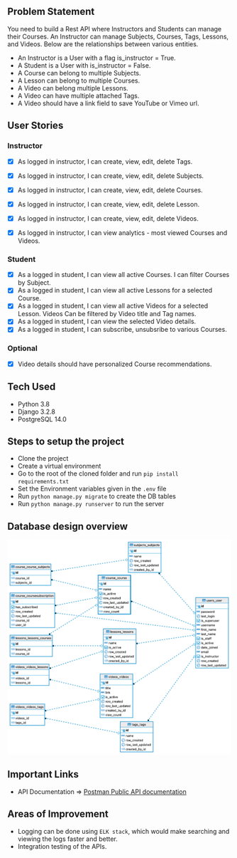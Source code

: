 ## Problem Statement
You need to build a Rest API where Instructors and Students can manage their Courses. An Instructor can manage Subjects, Courses, Tags, Lessons, and Videos. Below are the relationships between various entities.

- An Instructor is a User with a flag is_instructor = True.
- A Student is a User with is_instructor = False.
- A Course can belong to multiple Subjects.
- A Lesson can belong to multiple Courses.
- A Video can belong multiple Lessons.
- A Video can have multiple attached Tags.
-   A Video should have a link field to save YouTube or Vimeo url.

## User Stories
### Instructor

- [x] As logged in instructor, I can create, view, edit, delete Tags.
- [x] As logged in instructor, I can create, view, edit, delete Subjects.
- [x] As logged in instructor, I can create, view, edit, delete Courses.
- [x] As logged in instructor, I can create, view, edit, delete Lesson.
- [x] As logged in instructor, I can create, view, edit, delete Videos.
- [x] As logged in instructor, I can view analytics - most viewed Courses and Videos.


### Student

- [x] As a logged in student, I can view all active Courses. I can filter Courses by Subject.
- [x] As a logged in student, I can view all active Lessons for a selected Course.
- [x] As a logged in student, I can view all active Videos for a selected Lesson. Videos Can be filtered by Video title and Tag names.
- [x] As a logged in student, I can view the selected Video details.
- [x] As a logged in student, I can subscribe, unsubsribe to various Courses.

### Optional
- [x] Video details should have personalized Course recommendations.

## Tech Used
- Python 3.8
- Django 3.2.8
- PostgreSQL 14.0

## Steps to setup the project
- Clone the project
- Create a virtual environment 
- Go to the root of the cloned folder and run `pip install requirements.txt`
- Set the Environment variables given in the `.env` file
- Run `python manage.py migrate` to create the DB tables
- Run `python manage.py runserver` to run the server 

## Database design overview
![Database design](db-diagram.png)


## Important Links
- API Documentation => [Postman Public API documentation](https://documenter.getpostman.com/view/18172346/UVByLB82)

## Areas of Improvement
- Logging can be done using `ELK stack`, which would make searching and viewing the logs faster and better.
- Integration testing of the APIs.